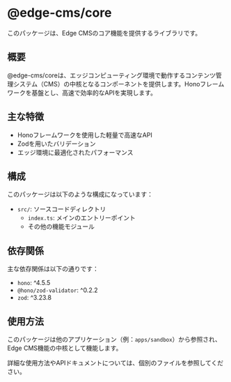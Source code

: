 # @edge-cms/core

このパッケージは、Edge CMSのコア機能を提供するライブラリです。

## 概要

@edge-cms/coreは、エッジコンピューティング環境で動作するコンテンツ管理システム（CMS）の中核となるコンポーネントを提供します。Honoフレームワークを基盤とし、高速で効率的なAPIを実現します。

## 主な特徴

- Honoフレームワークを使用した軽量で高速なAPI
- Zodを用いたバリデーション
- エッジ環境に最適化されたパフォーマンス

## 構成

このパッケージは以下のような構成になっています：

- `src/`: ソースコードディレクトリ
  - `index.ts`: メインのエントリーポイント
  - その他の機能モジュール

## 依存関係

主な依存関係は以下の通りです：

- `hono`: ^4.5.5
- `@hono/zod-validator`: ^0.2.2
- `zod`: ^3.23.8

## 使用方法

このパッケージは他のアプリケーション（例：`apps/sandbox`）から参照され、Edge CMS機能の中核として機能します。

詳細な使用方法やAPIドキュメントについては、個別のファイルを参照してください。
